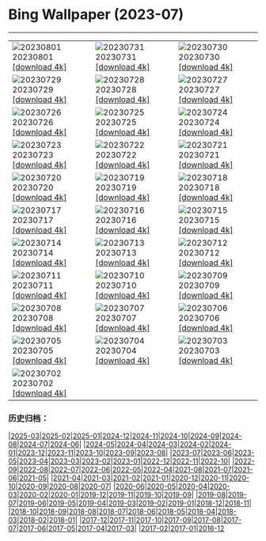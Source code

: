 # Bing Wallpaper (2023-07)
**************

<table><tr><td><img class="wallpaper" src="https://www.bing.com/th?id=OHR.DenaliClimber_EN-IN8763043099_1920x1080.jpg" alt="20230801"> 20230801 <a class="wallpaper_link" href="https://www.bing.com/th?id=OHR.DenaliClimber_EN-IN8763043099_UHD.jpg">[download 4k]</a></td><td><img class="wallpaper" src="https://www.bing.com/th?id=OHR.RockHouse_EN-IN6324813643_1920x1080.jpg" alt="20230731"> 20230731 <a class="wallpaper_link" href="https://www.bing.com/th?id=OHR.RockHouse_EN-IN6324813643_UHD.jpg">[download 4k]</a></td><td><img class="wallpaper" src="https://www.bing.com/th?id=OHR.PalouseHills_EN-IN2524496030_1920x1080.jpg" alt="20230730"> 20230730 <a class="wallpaper_link" href="https://www.bing.com/th?id=OHR.PalouseHills_EN-IN2524496030_UHD.jpg">[download 4k]</a></td></tr><tr><td><img class="wallpaper" src="https://www.bing.com/th?id=OHR.TigerIndia_EN-IN2198312831_1920x1080.jpg" alt="20230729"> 20230729 <a class="wallpaper_link" href="https://www.bing.com/th?id=OHR.TigerIndia_EN-IN2198312831_UHD.jpg">[download 4k]</a></td><td><img class="wallpaper" src="https://www.bing.com/th?id=OHR.SanBlasIslands_EN-IN1833598197_1920x1080.jpg" alt="20230728"> 20230728 <a class="wallpaper_link" href="https://www.bing.com/th?id=OHR.SanBlasIslands_EN-IN1833598197_UHD.jpg">[download 4k]</a></td><td><img class="wallpaper" src="https://www.bing.com/th?id=OHR.ParisLouvre_EN-IN3403483883_1920x1080.jpg" alt="20230727"> 20230727 <a class="wallpaper_link" href="https://www.bing.com/th?id=OHR.ParisLouvre_EN-IN3403483883_UHD.jpg">[download 4k]</a></td></tr><tr><td><img class="wallpaper" src="https://www.bing.com/th?id=OHR.MangrovePark_EN-IN3215461598_1920x1080.jpg" alt="20230726"> 20230726 <a class="wallpaper_link" href="https://www.bing.com/th?id=OHR.MangrovePark_EN-IN3215461598_UHD.jpg">[download 4k]</a></td><td><img class="wallpaper" src="https://www.bing.com/th?id=OHR.LasLagunas_EN-IN3040053242_1920x1080.jpg" alt="20230725"> 20230725 <a class="wallpaper_link" href="https://www.bing.com/th?id=OHR.LasLagunas_EN-IN3040053242_UHD.jpg">[download 4k]</a></td><td><img class="wallpaper" src="https://www.bing.com/th?id=OHR.ZebraCousins_EN-IN2862144930_1920x1080.jpg" alt="20230724"> 20230724 <a class="wallpaper_link" href="https://www.bing.com/th?id=OHR.ZebraCousins_EN-IN2862144930_UHD.jpg">[download 4k]</a></td></tr><tr><td><img class="wallpaper" src="https://www.bing.com/th?id=OHR.TeaEstate_EN-IN2484174041_1920x1080.jpg" alt="20230723"> 20230723 <a class="wallpaper_link" href="https://www.bing.com/th?id=OHR.TeaEstate_EN-IN2484174041_UHD.jpg">[download 4k]</a></td><td><img class="wallpaper" src="https://www.bing.com/th?id=OHR.HammockDay_EN-IN2217412387_1920x1080.jpg" alt="20230722"> 20230722 <a class="wallpaper_link" href="https://www.bing.com/th?id=OHR.HammockDay_EN-IN2217412387_UHD.jpg">[download 4k]</a></td><td><img class="wallpaper" src="https://www.bing.com/th?id=OHR.BridgeNorway_EN-IN2026468738_1920x1080.jpg" alt="20230721"> 20230721 <a class="wallpaper_link" href="https://www.bing.com/th?id=OHR.BridgeNorway_EN-IN2026468738_UHD.jpg">[download 4k]</a></td></tr><tr><td><img class="wallpaper" src="https://www.bing.com/th?id=OHR.MoonDayArtemis_EN-IN1772934240_1920x1080.jpg" alt="20230720"> 20230720 <a class="wallpaper_link" href="https://www.bing.com/th?id=OHR.MoonDayArtemis_EN-IN1772934240_UHD.jpg">[download 4k]</a></td><td><img class="wallpaper" src="https://www.bing.com/th?id=OHR.CrescentLake_EN-IN1520522870_1920x1080.jpg" alt="20230719"> 20230719 <a class="wallpaper_link" href="https://www.bing.com/th?id=OHR.CrescentLake_EN-IN1520522870_UHD.jpg">[download 4k]</a></td><td><img class="wallpaper" src="https://www.bing.com/th?id=OHR.BucerosBicornis_EN-IN1236008697_1920x1080.jpg" alt="20230718"> 20230718 <a class="wallpaper_link" href="https://www.bing.com/th?id=OHR.BucerosBicornis_EN-IN1236008697_UHD.jpg">[download 4k]</a></td></tr><tr><td><img class="wallpaper" src="https://www.bing.com/th?id=OHR.CavanCastle_EN-IN1082460365_1920x1080.jpg" alt="20230717"> 20230717 <a class="wallpaper_link" href="https://www.bing.com/th?id=OHR.CavanCastle_EN-IN1082460365_UHD.jpg">[download 4k]</a></td><td><img class="wallpaper" src="https://www.bing.com/th?id=OHR.BearHoleBrook_EN-IN0667309450_1920x1080.jpg" alt="20230716"> 20230716 <a class="wallpaper_link" href="https://www.bing.com/th?id=OHR.BearHoleBrook_EN-IN0667309450_UHD.jpg">[download 4k]</a></td><td><img class="wallpaper" src="https://www.bing.com/th?id=OHR.CastelmazzanoSunrise_EN-IN0190932709_1920x1080.jpg" alt="20230715"> 20230715 <a class="wallpaper_link" href="https://www.bing.com/th?id=OHR.CastelmazzanoSunrise_EN-IN0190932709_UHD.jpg">[download 4k]</a></td></tr><tr><td><img class="wallpaper" src="https://www.bing.com/th?id=OHR.PassauSunsetJune_EN-IN9912207369_1920x1080.jpg" alt="20230714"> 20230714 <a class="wallpaper_link" href="https://www.bing.com/th?id=OHR.PassauSunsetJune_EN-IN9912207369_UHD.jpg">[download 4k]</a></td><td><img class="wallpaper" src="https://www.bing.com/th?id=OHR.ZhangyeGeopark_EN-IN0120770299_1920x1080.jpg" alt="20230713"> 20230713 <a class="wallpaper_link" href="https://www.bing.com/th?id=OHR.ZhangyeGeopark_EN-IN0120770299_UHD.jpg">[download 4k]</a></td><td><img class="wallpaper" src="https://www.bing.com/th?id=OHR.NakupendaBeach_EN-IN9847020514_1920x1080.jpg" alt="20230712"> 20230712 <a class="wallpaper_link" href="https://www.bing.com/th?id=OHR.NakupendaBeach_EN-IN9847020514_UHD.jpg">[download 4k]</a></td></tr><tr><td><img class="wallpaper" src="https://www.bing.com/th?id=OHR.WorldPopDay_EN-IN9602405986_1920x1080.jpg" alt="20230711"> 20230711 <a class="wallpaper_link" href="https://www.bing.com/th?id=OHR.WorldPopDay_EN-IN9602405986_UHD.jpg">[download 4k]</a></td><td><img class="wallpaper" src="https://www.bing.com/th?id=OHR.SomersetLavender_EN-IN9356918570_1920x1080.jpg" alt="20230710"> 20230710 <a class="wallpaper_link" href="https://www.bing.com/th?id=OHR.SomersetLavender_EN-IN9356918570_UHD.jpg">[download 4k]</a></td><td><img class="wallpaper" src="https://www.bing.com/th?id=OHR.MoselleRiver_EN-IN8992065685_1920x1080.jpg" alt="20230709"> 20230709 <a class="wallpaper_link" href="https://www.bing.com/th?id=OHR.MoselleRiver_EN-IN8992065685_UHD.jpg">[download 4k]</a></td></tr><tr><td><img class="wallpaper" src="https://www.bing.com/th?id=OHR.CooperChapel_EN-IN8582362149_1920x1080.jpg" alt="20230708"> 20230708 <a class="wallpaper_link" href="https://www.bing.com/th?id=OHR.CooperChapel_EN-IN8582362149_UHD.jpg">[download 4k]</a></td><td><img class="wallpaper" src="https://www.bing.com/th?id=OHR.CocoaPods_EN-IN8131654634_1920x1080.jpg" alt="20230707"> 20230707 <a class="wallpaper_link" href="https://www.bing.com/th?id=OHR.CocoaPods_EN-IN8131654634_UHD.jpg">[download 4k]</a></td><td><img class="wallpaper" src="https://www.bing.com/th?id=OHR.KissingPenguins_EN-IN7797383705_1920x1080.jpg" alt="20230706"> 20230706 <a class="wallpaper_link" href="https://www.bing.com/th?id=OHR.KissingPenguins_EN-IN7797383705_UHD.jpg">[download 4k]</a></td></tr><tr><td><img class="wallpaper" src="https://www.bing.com/th?id=OHR.CorfuBeach_EN-IN7425688753_1920x1080.jpg" alt="20230705"> 20230705 <a class="wallpaper_link" href="https://www.bing.com/th?id=OHR.CorfuBeach_EN-IN7425688753_UHD.jpg">[download 4k]</a></td><td><img class="wallpaper" src="https://www.bing.com/th?id=OHR.GrasslandsNationalParkSaskachewan_EN-IN6949225948_1920x1080.jpg" alt="20230704"> 20230704 <a class="wallpaper_link" href="https://www.bing.com/th?id=OHR.GrasslandsNationalParkSaskachewan_EN-IN6949225948_UHD.jpg">[download 4k]</a></td><td><img class="wallpaper" src="https://www.bing.com/th?id=OHR.CoyoteBanff_EN-IN0314617204_1920x1080.jpg" alt="20230703"> 20230703 <a class="wallpaper_link" href="https://www.bing.com/th?id=OHR.CoyoteBanff_EN-IN0314617204_UHD.jpg">[download 4k]</a></td></tr><tr><td><img class="wallpaper" src="https://www.bing.com/th?id=OHR.HalfwayBoats_EN-IN6096303745_1920x1080.jpg" alt="20230702"> 20230702 <a class="wallpaper_link" href="https://www.bing.com/th?id=OHR.HalfwayBoats_EN-IN6096303745_UHD.jpg">[download 4k]</a></td><td></td><td></td></tr></table>

### 历史归档：

|[2025-03](/../2025-03/2025-03.md)|[2025-02](/../2025-02/2025-02.md)|[2025-01](/../2025-01/2025-01.md)|[2024-12](/../2024-12/2024-12.md)|[2024-11](/../2024-11/2024-11.md)|[2024-10](/../2024-10/2024-10.md)|[2024-09](/../2024-09/2024-09.md)|[2024-08](/../2024-08/2024-08.md)|[2024-07](/../2024-07/2024-07.md)|[2024-06](/../2024-06/2024-06.md)|
|[2024-05](/../2024-05/2024-05.md)|[2024-04](/../2024-04/2024-04.md)|[2024-03](/../2024-03/2024-03.md)|[2024-02](/../2024-02/2024-02.md)|[2024-01](/../2024-01/2024-01.md)|[2023-12](/../2023-12/2023-12.md)|[2023-11](/../2023-11/2023-11.md)|[2023-10](/../2023-10/2023-10.md)|[2023-09](/../2023-09/2023-09.md)|[2023-08](/../2023-08/2023-08.md)|
|[2023-07](/2023-07.md)|[2023-06](/../2023-06/2023-06.md)|[2023-05](/../2023-05/2023-05.md)|[2023-04](/../2023-04/2023-04.md)|[2023-03](/../2023-03/2023-03.md)|[2023-02](/../2023-02/2023-02.md)|[2023-01](/../2023-01/2023-01.md)|[2022-12](/../2022-12/2022-12.md)|[2022-11](/../2022-11/2022-11.md)|[2022-10](/../2022-10/2022-10.md)|
|[2022-09](/../2022-09/2022-09.md)|[2022-08](/../2022-08/2022-08.md)|[2022-07](/../2022-07/2022-07.md)|[2022-06](/../2022-06/2022-06.md)|[2022-05](/../2022-05/2022-05.md)|[2022-04](/../2022-04/2022-04.md)|[2021-08](/../2021-08/2021-08.md)|[2021-07](/../2021-07/2021-07.md)|[2021-06](/../2021-06/2021-06.md)|[2021-05](/../2021-05/2021-05.md)|
|[2021-04](/../2021-04/2021-04.md)|[2021-03](/../2021-03/2021-03.md)|[2021-02](/../2021-02/2021-02.md)|[2021-01](/../2021-01/2021-01.md)|[2020-12](/../2020-12/2020-12.md)|[2020-11](/../2020-11/2020-11.md)|[2020-10](/../2020-10/2020-10.md)|[2020-09](/../2020-09/2020-09.md)|[2020-08](/../2020-08/2020-08.md)|[2020-07](/../2020-07/2020-07.md)|
|[2020-06](/../2020-06/2020-06.md)|[2020-05](/../2020-05/2020-05.md)|[2020-04](/../2020-04/2020-04.md)|[2020-03](/../2020-03/2020-03.md)|[2020-02](/../2020-02/2020-02.md)|[2020-01](/../2020-01/2020-01.md)|[2019-12](/../2019-12/2019-12.md)|[2019-11](/../2019-11/2019-11.md)|[2019-10](/../2019-10/2019-10.md)|[2019-09](/../2019-09/2019-09.md)|
|[2019-08](/../2019-08/2019-08.md)|[2019-07](/../2019-07/2019-07.md)|[2019-06](/../2019-06/2019-06.md)|[2019-05](/../2019-05/2019-05.md)|[2019-04](/../2019-04/2019-04.md)|[2019-03](/../2019-03/2019-03.md)|[2019-02](/../2019-02/2019-02.md)|[2019-01](/../2019-01/2019-01.md)|[2018-12](/../2018-12/2018-12.md)|[2018-11](/../2018-11/2018-11.md)|
|[2018-10](/../2018-10/2018-10.md)|[2018-09](/../2018-09/2018-09.md)|[2018-08](/../2018-08/2018-08.md)|[2018-07](/../2018-07/2018-07.md)|[2018-06](/../2018-06/2018-06.md)|[2018-05](/../2018-05/2018-05.md)|[2018-04](/../2018-04/2018-04.md)|[2018-03](/../2018-03/2018-03.md)|[2018-02](/../2018-02/2018-02.md)|[2018-01](/../2018-01/2018-01.md)|
|[2017-12](/../2017-12/2017-12.md)|[2017-11](/../2017-11/2017-11.md)|[2017-10](/../2017-10/2017-10.md)|[2017-09](/../2017-09/2017-09.md)|[2017-08](/../2017-08/2017-08.md)|[2017-07](/../2017-07/2017-07.md)|[2017-06](/../2017-06/2017-06.md)|[2017-05](/../2017-05/2017-05.md)|[2017-04](/../2017-04/2017-04.md)|[2017-03](/../2017-03/2017-03.md)|
|[2017-02](/../2017-02/2017-02.md)|[2017-01](/../2017-01/2017-01.md)|[2016-12](/../2016-12/2016-12.md)